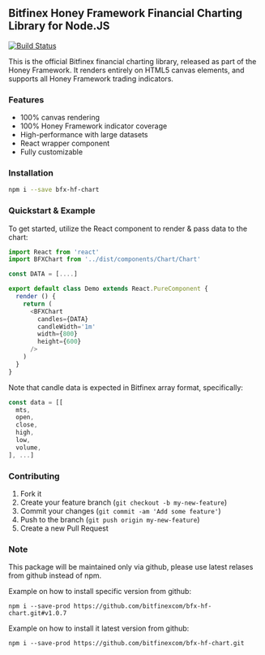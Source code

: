 ## Bitfinex Honey Framework Financial Charting Library for Node.JS

[![Build Status](https://travis-ci.org/bitfinexcom/bfx-hf-chart.svg?branch=master)](https://travis-ci.org/bitfinexcom/bfx-hf-chart)

This is the official Bitfinex financial charting library, released as part of the Honey Framework. It renders entirely on HTML5 canvas elements, and supports all Honey Framework trading indicators.

### Features
* 100% canvas rendering
* 100% Honey Framework indicator coverage
* High-performance with large datasets
* React wrapper component
* Fully customizable

### Installation

```bash
npm i --save bfx-hf-chart
```

### Quickstart & Example

To get started, utilize the React component to render & pass data to the chart:

```js
import React from 'react'
import BFXChart from '../dist/components/Chart/Chart'

const DATA = [....]

export default class Demo extends React.PureComponent {
  render () {
    return (
      <BFXChart
        candles={DATA}
        candleWidth='1m'
        width={800}
        height={600}
      />
    )
  }
}
```

Note that candle data is expected in Bitfinex array format, specifically:
```js
const data = [[
  mts,
  open,
  close,
  high,
  low,
  volume,
], ...]
```

### Contributing

1. Fork it
2. Create your feature branch (`git checkout -b my-new-feature`)
3. Commit your changes (`git commit -am 'Add some feature'`)
4. Push to the branch (`git push origin my-new-feature`)
5. Create a new Pull Request

### Note

This package will be maintained only via github, please use latest relases from github instead of npm.

Example on how to install specific version from github:
```
npm i --save-prod https://github.com/bitfinexcom/bfx-hf-chart.git#v1.0.7
```

Example on how to install it latest version from github:
```
npm i --save-prod https://github.com/bitfinexcom/bfx-hf-chart.git
```
